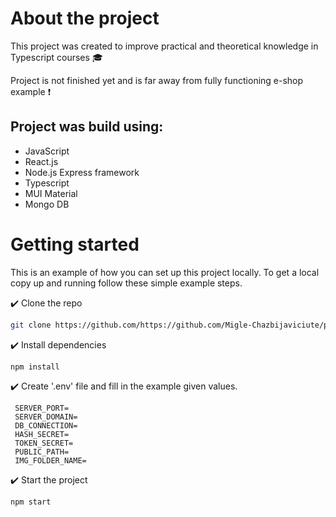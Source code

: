 # About the project

This project was created to improve practical and theoretical knowledge in Typescript courses :mortar_board:

Project is not finished yet and is far away from fully functioning e-shop example :heavy_exclamation_mark:

## Project was build using:

* JavaScript
* React.js
* Node.js Express framework
* Typescript
* MUI Material
* Mongo DB

# Getting started

This is an example of how you can set up this project locally. To get a local copy up and running follow these simple example steps.

:heavy_check_mark: Clone the repo 
```bash
git clone https://github.com/https://github.com/Migle-Chazbijaviciute/pupla
```
:heavy_check_mark: Install dependencies
```bash
npm install
```
:heavy_check_mark: Create '.env' file and fill in the example given values.
```
 SERVER_PORT=
 SERVER_DOMAIN=
 DB_CONNECTION=
 HASH_SECRET=
 TOKEN_SECRET=
 PUBLIC_PATH=
 IMG_FOLDER_NAME=
```
:heavy_check_mark: Start the project
```bash
npm start
```
